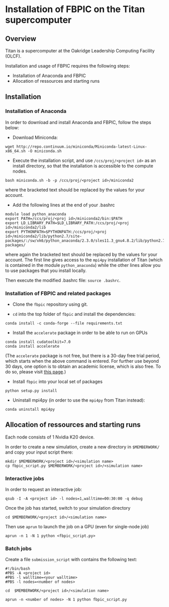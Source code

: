 # Installation of FBPIC on the Titan supercomputer

## Overview

Titan is a supercomputer at the Oakridge Leadership Computing Facility (OLCF).

Installation and usage of FBPIC requires the following steps:
* Installation of Anaconda and FBPIC
* Allocation of ressources and starting runs

## Installation

### Installation of Anaconda

In order to download and install Anaconda and FBPIC, follow the steps below:

- Download Miniconda:
```
wget http://repo.continuum.io/miniconda/Miniconda-latest-Linux-x86_64.sh -O miniconda.sh
```

- Execute the installation script, and use `/ccs/proj/<project id>`
as an install directory, so that the installation is accessible to the
compute nodes.
```
bash miniconda.sh -b -p /ccs/proj/<project id>/miniconda2
```
where the bracketed text should be replaced by the values for your account.

- Add the following lines at the end of your .bashrc
```
module load python_anaconda
export PATH=/ccs/proj/<proj id>/miniconda2/bin:$PATH
export LD_LIBRARY_PATH=$LD_LIBRARY_PATH:/ccs/proj/<proj id>/miniconda2/lib
export PYTHONPATH=$PYTHONPATH:/ccs/proj/<proj id>/miniconda2/lib/python2.7/site-packages/:/sw/xk6/python_anaconda/2.3.0/sles11.3_gnu4.8.2/lib/python2.7/site-packages/
```
where again the bracketed text should be replaced by the values for
your account. The first line gives access to the `mpi4py`
installation of Titan (which is contained in the module
`python_anaconda`) while the other lines allow you to use packages
that you install locally.

Then execute the modified .bashrc file: `source .bashrc`.

### Installation of FBPIC and related packages

- Clone the `fbpic` repository using git.

- `cd` into the top folder of `fbpic` and install the dependencies:  
```
conda install -c conda-forge --file requirements.txt
```

- Install the `accelerate` package in order to be able to run on GPUs
```
conda install cudatoolkit=7.0
conda install accelerate
```
(The `accelerate` package is not free, but there is a 30-day free trial period,
  which starts when the above command is entered. For further use beyond 30
  days, one option is to obtain an academic license, which is also free. To do
  so, please visit [this page](https://www.continuum.io/anaconda-academic-subscriptions-available).)

- Install `fbpic` into your local set of packages
```
python setup.py install
```

- Uninstall mpi4py (in order to use the `mpi4py` from Titan
instead):  
```
conda uninstall mpi4py
```

## Allocation of ressources and starting runs

Each node consists of 1 Nvidia K20 device.

In order to create a new simulation, create a new directory in
`$MEMBERWORK/` and copy your input script there:
```
mkdir $MEMBERWORK/<project id>/<simulation name>
cp fbpic_script.py $MEMBERWORK/<project id>/<simulation name>
```

### Interactive jobs

In order to request an interactive job:
```
qsub -I -A <project id> -l nodes=1,walltime=00:30:00 -q debug
```
Once the job has started, switch to your simulation directory
```
cd $MEMBERWORK/<project id>/<simulation name>
```
Then use `aprun` to launch the job on a GPU (even for single-node job)
```
aprun -n 1 -N 1 python <fbpic_script.py>
```

### Batch jobs

Create a file `submission_script` with contains the following text:
```
#!/bin/bash
#PBS -A <project id>
#PBS -l walltime=<your walltime>
#PBS -l nodes=<number of nodes>

cd  $MEMBERWORK/<project id>/<simulation name>

aprun -n <number of nodes> -N 1 python fbpic_script.py
```
